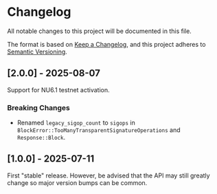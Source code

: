 # Changelog

All notable changes to this project will be documented in this file.

The format is based on [Keep a Changelog](https://keepachangelog.com/en/1.0.0/),
and this project adheres to [Semantic Versioning](https://semver.org/spec/v2.0.0.html).

## [2.0.0] - 2025-08-07

Support for NU6.1 testnet activation.

### Breaking Changes

- Renamed `legacy_sigop_count` to `sigops` in
  `BlockError::TooManyTransparentSignatureOperations` and `Response::Block`.


## [1.0.0] - 2025-07-11

First "stable" release. However, be advised that the API may still greatly
change so major version bumps can be common.
